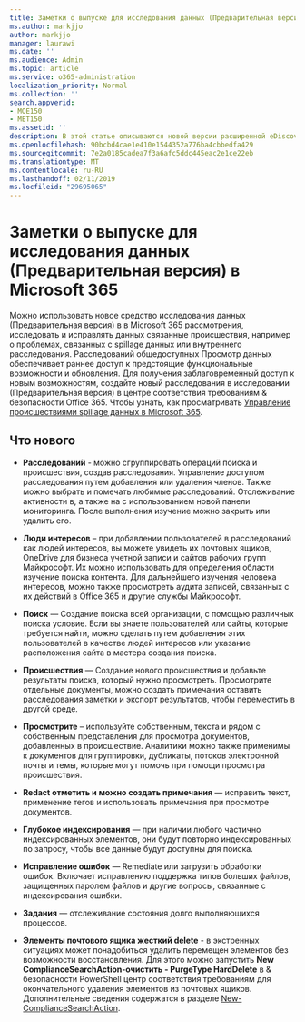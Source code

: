 ```yaml
---
title: Заметки о выпуске для исследования данных (Предварительная версия) в Microsoft 365
ms.author: markjjo
author: markjjo
manager: laurawi
ms.date: ''
ms.audience: Admin
ms.topic: article
ms.service: o365-administration
localization_priority: Normal
ms.collection: ''
search.appverid:
- MOE150
- MET150
ms.assetid: ''
description: В этой статье описываются новой версии расширенной eDiscovery (Предварительная версия) в Microsoft 365.
ms.openlocfilehash: 90bcbd4cae1e410e1544352a776ba4cbbedfa429
ms.sourcegitcommit: 7e2a0185cadea7f3a6afc5ddc445eac2e1ce22eb
ms.translationtype: MT
ms.contentlocale: ru-RU
ms.lasthandoff: 02/11/2019
ms.locfileid: "29695065"
---
```

# <a name="release-notes-for-data-investigations-preview-in-microsoft-365"></a>Заметки о выпуске для исследования данных (Предварительная версия) в Microsoft 365

Можно использовать новое средство исследования данных (Предварительная версия) в в Microsoft 365 рассмотрения, исследовать и исправлять данных связанные происшествия, например о проблемах, связанных с spillage данных или внутреннего расследования. Расследований общедоступных Просмотр данных обеспечивает раннее доступ к предстоящие функциональные возможности и обновления. Для получения заблаговременный доступ к новым возможностям, создайте новый расследования в исследовании (Предварительная версия) в центре соответствия требованиям & безопасности Office 365. Чтобы узнать, как просматривать [Управление происшествиями spillage данных в Microsoft 365](manage-data-spillage-incidents.md).

## <a name="whats-new"></a>Что нового 

- **Расследований** - можно сгруппировать операций поиска и происшествия, создав расследования. Управление доступом расследования путем добавления или удаления членов.  Также можно выбрать и помечать любимые расследований. Отслеживание активности в, а также на с использованием новой панели мониторинга. После выполнения изучение можно закрыть или удалить его.

- **Люди интересов** – при добавлении пользователей в расследований как людей интересов, вы можете увидеть их почтовых ящиков, OneDrive для бизнеса учетной записи и сайтов рабочих групп Майкрософт. Их можно использовать для определения области изучение поиска контента. Для дальнейшего изучения человека интересов, можно также просмотреть аудита записей, связанных с их действий в Office 365 и другие службы Майкрософт.

- **Поиск** — Создание поиска всей организации, с помощью различных поиска условие. Если вы знаете пользователей или сайты, которые требуется найти, можно сделать путем добавления этих пользователей в качестве людей интересов или указание расположения сайта в мастера создания поиска. 

- **Происшествия** — Создание нового происшествия и добавьте результаты поиска, который нужно просмотреть. Просмотрите отдельные документы, можно создать примечания оставить расследования заметки и экспорт результатов, чтобы переместить в другой среде. 

- **Просмотрите** – используйте собственным, текста и рядом с собственным представления для просмотра документов, добавленных в происшествие. Аналитики можно также применимы к документов для группировки, дубликаты, потоков электронной почты и темы, которые могут помочь при помощи просмотра происшествия. 

- **Redact отметить и можно создать примечания** — исправить текст, применение тегов и использовать примечания при просмотре документов.
  
- **Глубокое индексирования** — при наличии любого частично индексированных элементов, они будут повторно индексированных по запросу, чтобы все данные будут доступны для поиска.

- **Исправление ошибок** — Remediate или загрузить обработки ошибок. Включает исправлению поддержка типов больших файлов, защищенных паролем файлов и другие вопросы, связанные с индексирования ошибки. 

- **Задания** — отслеживание состояния долго выполняющихся процессов.

- **Элементы почтового ящика жесткий delete** - в экстренных ситуациях может понадобиться удалить перемещен элементов без возможности восстановления. Для этого можно запустить **New ComplianceSearchAction-очистить - PurgeType HardDelete** в & безопасности PowerShell центр соответствия требованиям для окончательного удаления элементов из почтовых ящиков. Дополнительные сведения содержатся в разделе [New-ComplianceSearchAction](https://docs.microsoft.com/powershell/module/exchange/policy-and-compliance-content-search/new-compliancesearchaction).

